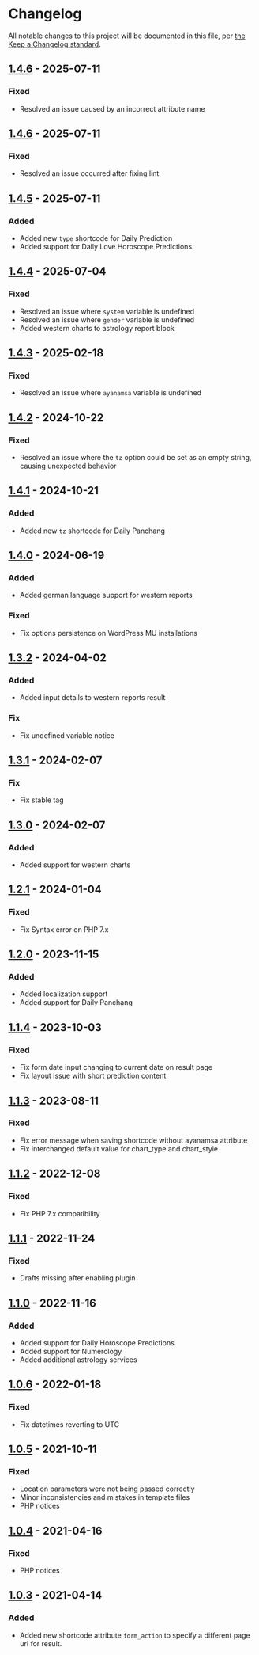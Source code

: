 # Changelog

All notable changes to this project will be documented in this file, per [the Keep a Changelog standard](http://keepachangelog.com/).

## [1.4.6] - 2025-07-11
### Fixed
- Resolved an issue caused by an incorrect attribute name

## [1.4.6] - 2025-07-11
### Fixed
- Resolved an issue occurred after fixing lint

## [1.4.5] - 2025-07-11
### Added
- Added new `type` shortcode for Daily Prediction
- Added support for Daily Love Horoscope Predictions

## [1.4.4] - 2025-07-04
### Fixed
- Resolved an issue where `system` variable is undefined
- Resolved an issue where `gender` variable is undefined
- Added western charts to astrology report block

## [1.4.3] - 2025-02-18
### Fixed
- Resolved an issue where `ayanamsa` variable is undefined

## [1.4.2] - 2024-10-22
### Fixed
- Resolved an issue where the `tz` option could be set as an empty string, causing unexpected behavior

## [1.4.1] - 2024-10-21
### Added
- Added new `tz` shortcode for Daily Panchang

## [1.4.0] - 2024-06-19
### Added
- Added german language support for western reports
### Fixed
- Fix options persistence on WordPress MU installations

## [1.3.2] - 2024-04-02
### Added
- Added input details to western reports result
### Fix
- Fix undefined variable notice

## [1.3.1] - 2024-02-07
### Fix
- Fix stable tag

## [1.3.0] - 2024-02-07
### Added
- Added support for western charts

## [1.2.1] - 2024-01-04
### Fixed
- Fix Syntax error on PHP 7.x

## [1.2.0] - 2023-11-15
### Added
- Added localization support
- Added support for Daily Panchang

## [1.1.4] - 2023-10-03
### Fixed
- Fix form date input changing to current date on result page
- Fix layout issue with short prediction content

## [1.1.3] - 2023-08-11
### Fixed
- Fix error message when saving shortcode without ayanamsa attribute
- Fix interchanged default value for chart_type and chart_style

## [1.1.2] - 2022-12-08
### Fixed
- Fix PHP 7.x compatibility

## [1.1.1] - 2022-11-24
### Fixed
- Drafts missing after enabling plugin

## [1.1.0] - 2022-11-16
### Added
- Added support for Daily Horoscope Predictions
- Added support for Numerology
- Added additional astrology services

## [1.0.6] - 2022-01-18
### Fixed
- Fix datetimes reverting to UTC

## [1.0.5] - 2021-10-11
### Fixed
- Location parameters were not being passed correctly
- Minor inconsistencies and mistakes in template files
- PHP notices

## [1.0.4] - 2021-04-16
### Fixed
- PHP notices

## [1.0.3] - 2021-04-14
### Added
- Added new shortcode attribute `form_action` to specify a different page url for result.

[1.4.7]: https://github.com/prokerala/wp-astrology/compare/v1.4.6...v1.4.7
[1.4.6]: https://github.com/prokerala/wp-astrology/compare/v1.4.5...v1.4.6
[1.4.5]: https://github.com/prokerala/wp-astrology/compare/v1.4.4...v1.4.5
[1.4.4]: https://github.com/prokerala/wp-astrology/compare/v1.4.3...v1.4.4
[1.4.3]: https://github.com/prokerala/wp-astrology/compare/v1.4.2...v1.4.3
[1.4.2]: https://github.com/prokerala/wp-astrology/compare/v1.4.1...v1.4.2
[1.4.1]: https://github.com/prokerala/wp-astrology/compare/v1.4.0...v1.4.1
[1.4.0]: https://github.com/prokerala/wp-astrology/compare/v1.3.2...v1.4.0
[1.3.2]: https://github.com/prokerala/wp-astrology/compare/v1.3.1...v1.3.2
[1.3.1]: https://github.com/prokerala/wp-astrology/compare/v1.3.0...v1.3.1
[1.3.0]: https://github.com/prokerala/wp-astrology/compare/v1.2.1...v1.3.0
[1.2.1]: https://github.com/prokerala/wp-astrology/compare/v1.2.0...v1.2.1
[1.2.0]: https://github.com/prokerala/wp-astrology/compare/v1.1.4...v1.2.0
[1.1.4]: https://github.com/prokerala/wp-astrology/compare/v1.1.3...v1.1.4
[1.1.3]: https://github.com/prokerala/wp-astrology/compare/v1.1.2...v1.1.3
[1.1.2]: https://github.com/prokerala/wp-astrology/compare/v1.1.1...v1.1.2
[1.1.1]: https://github.com/prokerala/wp-astrology/compare/v1.1.0...v1.1.1
[1.1.0]: https://github.com/prokerala/wp-astrology/compare/v1.0.6...v1.1.0
[1.0.6]: https://github.com/prokerala/wp-astrology/compare/v1.0.5...v1.0.6
[1.0.5]: https://github.com/prokerala/wp-astrology/compare/v1.0.4...v1.0.5
[1.0.4]: https://github.com/prokerala/wp-astrology/compare/v1.0.3...v1.0.4
[1.0.3]: https://github.com/prokerala/wp-astrology/compare/v1.0.2...v1.0.3
